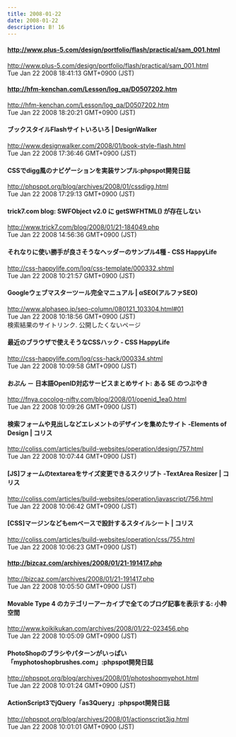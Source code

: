 ```yaml
---
title: 2008-01-22
date: 2008-01-22
description: B! 16
---
```


#### http://www.plus-5.com/design/portfolio/flash/practical/sam_001.html
http://www.plus-5.com/design/portfolio/flash/practical/sam_001.html<br>
Tue Jan 22 2008 18:41:13 GMT+0900 (JST)<br>


#### http://hfm-kenchan.com/Lesson/log_qa/D0507202.htm
http://hfm-kenchan.com/Lesson/log_qa/D0507202.htm<br>
Tue Jan 22 2008 18:20:21 GMT+0900 (JST)<br>


#### ブックスタイルFlashサイトいろいろ | DesignWalker
http://www.designwalker.com/2008/01/book-style-flash.html<br>
Tue Jan 22 2008 17:36:46 GMT+0900 (JST)<br>


#### CSSでdigg風のナビゲーションを実装サンプル:phpspot開発日誌
http://phpspot.org/blog/archives/2008/01/cssdigg.html<br>
Tue Jan 22 2008 17:29:13 GMT+0900 (JST)<br>


#### trick7.com blog: SWFObject v2.0 に getSWFHTML() が存在しない
http://www.trick7.com/blog/2008/01/21-184049.php<br>
Tue Jan 22 2008 14:56:36 GMT+0900 (JST)<br>


#### それなりに使い勝手が良さそうなヘッダーのサンプル4種 - CSS HappyLife
http://css-happylife.com/log/css-template/000332.shtml<br>
Tue Jan 22 2008 10:21:57 GMT+0900 (JST)<br>


#### Googleウェブマスターツール完全マニュアル | αSEO(アルファSEO)
http://www.alphaseo.jp/seo-column/080121_103304.html#01<br>
Tue Jan 22 2008 10:18:56 GMT+0900 (JST)<br>
検索結果のサイトリンク. 公開したくないページ


#### 最近のブラウザで使えそうなCSSハック - CSS HappyLife
http://css-happylife.com/log/css-hack/000334.shtml<br>
Tue Jan 22 2008 10:09:58 GMT+0900 (JST)<br>


#### おぷん － 日本語OpenID対応サービスまとめサイト: ある SE のつぶやき
http://fnya.cocolog-nifty.com/blog/2008/01/openid_1ea0.html<br>
Tue Jan 22 2008 10:09:26 GMT+0900 (JST)<br>


####   検索フォームや見出しなどエレメントのデザインを集めたサイト -Elements of Design | コリス
http://coliss.com/articles/build-websites/operation/design/757.html<br>
Tue Jan 22 2008 10:07:44 GMT+0900 (JST)<br>


####   [JS]フォームのtextareaをサイズ変更できるスクリプト -TextArea Resizer | コリス
http://coliss.com/articles/build-websites/operation/javascript/756.html<br>
Tue Jan 22 2008 10:06:42 GMT+0900 (JST)<br>


####   [CSS]マージンなどもemベースで設計するスタイルシート | コリス
http://coliss.com/articles/build-websites/operation/css/755.html<br>
Tue Jan 22 2008 10:06:23 GMT+0900 (JST)<br>


#### http://bizcaz.com/archives/2008/01/21-191417.php
http://bizcaz.com/archives/2008/01/21-191417.php<br>
Tue Jan 22 2008 10:05:50 GMT+0900 (JST)<br>


#### Movable Type 4 のカテゴリーアーカイブで全てのブログ記事を表示する: 小粋空間
http://www.koikikukan.com/archives/2008/01/22-023456.php<br>
Tue Jan 22 2008 10:05:09 GMT+0900 (JST)<br>


#### PhotoShopのブラシやパターンがいっぱい「myphotoshopbrushes.com」:phpspot開発日誌
http://phpspot.org/blog/archives/2008/01/photoshopmyphot.html<br>
Tue Jan 22 2008 10:01:24 GMT+0900 (JST)<br>


#### ActionScript3でjQuery「as3Query」:phpspot開発日誌
http://phpspot.org/blog/archives/2008/01/actionscript3jq.html<br>
Tue Jan 22 2008 10:01:01 GMT+0900 (JST)<br>


